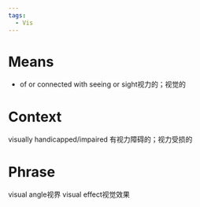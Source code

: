 ```yaml
---
tags:
  - Vis
---
```

# Means
- of or connected with seeing or sight视力的；视觉的
# Context
visually handicapped/impaired 有视力障碍的；视力受损的
# Phrase
visual angle视界
visual effect视觉效果